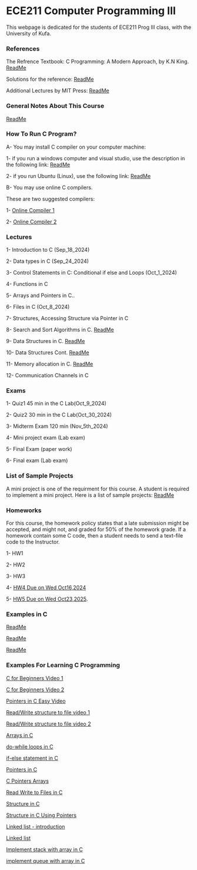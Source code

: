 # ECE211 Computer Programming III 
This webpage is dedicated for the students of ECE211 Prog III class, with the University of Kufa.




### References

The Refrence Textbook: C Programming: A Modern Approach, by K.N King. [ReadMe](https://github.com/Embed-Threads/Learn-C/blob/main/books/c-programming-a-modern-approach-2nbsped-0393979504-9780393979503_compress.pdf)

Solutions for the reference:
[ReadMe](https://github.com/SuperMoudy/C-programming-A-Modern-Approach-2nd-ed-Solutions)

Additional Lectures by MIT Press:
[ReadMe](https://ocw.mit.edu/courses/6-087-practical-programming-in-c-january-iap-2010/pages/lecture-notes/)

### General Notes About This Course 
[ReadMe](https://github.com/myreadings1/ECE211_Prog_III/blob/main/General_Notes.md )

### How To Run C Program? 

A- You may install C compiler on your computer machine:

1- if you run a windows computer and visual studio, use the description in the following link:
[ReadMe](https://code.visualstudio.com/docs/cpp/config-mingw)


2- if you run Ubuntu (Linux), use the following link:
[ReadMe](https://askubuntu.com/questions/693650/how-do-i-run-my-c-program)

B- You may use online C compilers.

These are two suggested compilers: 

1- [Online Compiler 1](https://www.programiz.com/c-programming/online-compiler/)

2- [Online Compiler 2](https://onecompiler.com/c)


### Lectures

1- Introduction to C (Sep_18_2024)

2- Data types in C (Sep_24_2024)

3- Control Statements in C: Conditional if else and Loops (Oct_1_2024)

4- Functions in C 

5- Arrays and Pointers in C..

6- Files in C (Oct_8_2024)

7- Structures, Accessing Structure via Pointer in C

8- Search and Sort Algorithms in C. [ReadMe](https://ocw.mit.edu/courses/6-087-practical-programming-in-c-january-iap-2010/resources/mit6_087iap10_lec05/)

9- Data Structures in C. [ReadMe](https://ocw.mit.edu/courses/6-087-practical-programming-in-c-january-iap-2010/resources/mit6_087iap10_lec06/)

10- Data Structures Cont. [ReadMe](https://ocw.mit.edu/courses/6-087-practical-programming-in-c-january-iap-2010/resources/mit6_087iap10_lec07/)

11- Memory allocation in C. [ReadMe](https://ocw.mit.edu/courses/6-087-practical-programming-in-c-january-iap-2010/resources/mit6_087iap10_lec11/)

12- Communication Channels in C 

### Exams
1- Quiz1 45 min in the C Lab(Oct_9_2024)

2- Quiz2 30 min in the C Lab(Oct_30_2024)

3- Midterm Exam 120 min (Nov_5th_2024)

4- Mini project exam (Lab exam)

5- Final Exam (paper work)

6- Final exam (Lab exam)

### List of Sample Projects
A mini project is one of the requirment for this course. A student is required to implement a mini project. Here is a list of sample projects: 
[ReadMe](https://github.com/myreadings1/ECE211_Prog_III/blob/main/Projects_Topics__C.pdf) 


### Homeworks
For this course, the homework policy states that a late submission might be accepted, and might not, and graded for 50% of the homework grade. If a homework contain some C code, then a student needs to send a text-file code to the Instructor. 

1- HW1

2- HW2

3- HW3

4- [HW4 Due on Wed Oct16,2024](https://github.com/myreadings1/ECE211_Prog_III/blob/main/hw4.md)

5- [HW5 Due on Wed Oct23,2025](https://github.com/myreadings1/ECE211_Prog_III/blob/main/hw5.md).



### Examples in C

[ReadMe](https://www.programiz.com/c-programming/examples)

[ReadMe](https://github.com/myreadings1/ECE211_Prog_III/blob/main/Exercises)

[ReadMe](https://youtube.com/playlist?list=PLA1FTfKBAEX6dPcQitk_7uL3OwDdjMn90&si=YL6VCH9CN-ZuJPXq)


### Examples For Learning C Programming


[C for Beginners Video 1](https://youtu.be/ssJY5MDLjlo?si=PO0YGZ0V0G6O9PVt)

[C for Beginners Video 2](https://youtube.com/playlist?list=PL98qAXLA6aftD9ZlnjpLhdQAOFI8xIB6e&si=kfL_nHn2qLoTpiN3)

[Pointers in C Easy Video](https://youtu.be/W7KmFeGrLsE?si=GZQFV_uWdv5VoxSv)

[Read/Write structure to file video 1](https://youtu.be/0SkdAoVzWpk?si=qH_lY08JWDAg9ugh)

[Read/Write structure to file video 2](https://youtu.be/QrKpqdBiFRI?si=xIYWDEDOFL0qU-dI)

[Arrays in C](https://www.programiz.com/c-programming/c-arrays)

[do-while loops in C](https://www.programiz.com/c-programming/c-do-while-loops)

[if-else statement in C](https://www.programiz.com/c-programming/c-if-else-statement)

[Pointers in C](https://www.programiz.com/c-programming/c-pointers)

[C Pointers Arrays](https://www.programiz.com/c-programming/c-pointers-arrays)

[Read Write to Files in C](https://www.programiz.com/c-programming/c-file-input-output)

[Structure in C](https://www.programiz.com/c-programming/c-structures)

[Structure in C Using Pointers](https://www.programiz.com/c-programming/c-structures-pointers)

[Linked list - introduction](https://www.programiz.com/dsa/linked-list)

[Linked list](https://www.programiz.com/dsa/linked-list-operations)

[Implement stack with array in C](https://www.digitalocean.com/community/tutorials/stack-in-c)

[implement queue with array in C](https://www.digitalocean.com/community/tutorials/queue-in-c)
